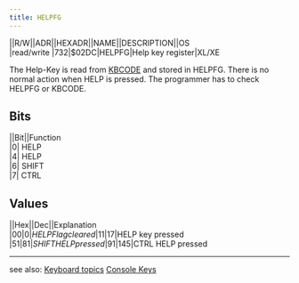 ```yaml
---
title: HELPFG
---
```

||R/W||ADR||HEXADR||NAME||DESCRIPTION||OS  
|read/write |732|$02DC|HELPFG|Help key register|XL/XE  
  
The Help-Key is read from [KBCODE](../KBCODE/index.md) and stored in HELPFG. There is no normal action when HELP is pressed. The programmer has to check HELPFG or KBCODE.  
  
## Bits  
||Bit||Function  
|0| HELP  
|4| HELP  
|6| SHIFT  
|7| CTRL  
  
## Values  
||Hex||Dec||Explanation  
|$00|0|HELP Flag cleared  
|$11|17|HELP key pressed  
|$51|81|SHIFT HELP pressed  
|$91|145|CTRL HELP pressed  
  
---
see also: [Keyboard topics](../Keyboard_topics/index.md) [Console Keys](../CONSOL/index.md)  
